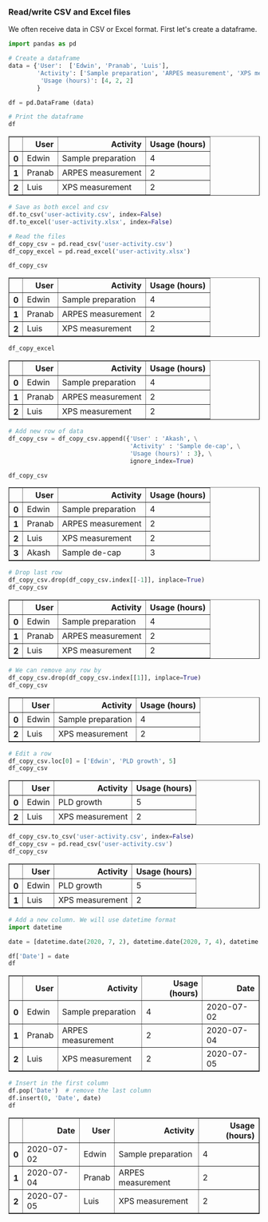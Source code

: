 ### Read/write CSV and Excel files

We often receive data in CSV or Excel format. First let's create a dataframe. 
```python
import pandas as pd

# Create a dataframe
data = {'User':  ['Edwin', 'Pranab', 'Luis'],
        'Activity': ['Sample preparation', 'ARPES measurement', 'XPS measurement'],
         'Usage (hours)': [4, 2, 2]
        }

df = pd.DataFrame (data)
```


```python
# Print the dataframe
df
```




<div>
<style scoped>
    .dataframe tbody tr th:only-of-type {
        vertical-align: middle;
    }

    .dataframe tbody tr th {
        vertical-align: top;
    }

    .dataframe thead th {
        text-align: right;
    }
</style>
<table border="1" class="dataframe">
  <thead>
    <tr style="text-align: right;">
      <th></th>
      <th>User</th>
      <th>Activity</th>
      <th>Usage (hours)</th>
    </tr>
  </thead>
  <tbody>
    <tr>
      <th>0</th>
      <td>Edwin</td>
      <td>Sample preparation</td>
      <td>4</td>
    </tr>
    <tr>
      <th>1</th>
      <td>Pranab</td>
      <td>ARPES measurement</td>
      <td>2</td>
    </tr>
    <tr>
      <th>2</th>
      <td>Luis</td>
      <td>XPS measurement</td>
      <td>2</td>
    </tr>
  </tbody>
</table>
</div>




```python
# Save as both excel and csv 
df.to_csv('user-activity.csv', index=False)
df.to_excel('user-activity.xlsx', index=False)
```


```python
# Read the files 
df_copy_csv = pd.read_csv('user-activity.csv')
df_copy_excel = pd.read_excel('user-activity.xlsx')
```


```python
df_copy_csv
```




<div>
<style scoped>
    .dataframe tbody tr th:only-of-type {
        vertical-align: middle;
    }

    .dataframe tbody tr th {
        vertical-align: top;
    }

    .dataframe thead th {
        text-align: right;
    }
</style>
<table border="1" class="dataframe">
  <thead>
    <tr style="text-align: right;">
      <th></th>
      <th>User</th>
      <th>Activity</th>
      <th>Usage (hours)</th>
    </tr>
  </thead>
  <tbody>
    <tr>
      <th>0</th>
      <td>Edwin</td>
      <td>Sample preparation</td>
      <td>4</td>
    </tr>
    <tr>
      <th>1</th>
      <td>Pranab</td>
      <td>ARPES measurement</td>
      <td>2</td>
    </tr>
    <tr>
      <th>2</th>
      <td>Luis</td>
      <td>XPS measurement</td>
      <td>2</td>
    </tr>
  </tbody>
</table>
</div>




```python
df_copy_excel
```




<div>
<style scoped>
    .dataframe tbody tr th:only-of-type {
        vertical-align: middle;
    }

    .dataframe tbody tr th {
        vertical-align: top;
    }

    .dataframe thead th {
        text-align: right;
    }
</style>
<table border="1" class="dataframe">
  <thead>
    <tr style="text-align: right;">
      <th></th>
      <th>User</th>
      <th>Activity</th>
      <th>Usage (hours)</th>
    </tr>
  </thead>
  <tbody>
    <tr>
      <th>0</th>
      <td>Edwin</td>
      <td>Sample preparation</td>
      <td>4</td>
    </tr>
    <tr>
      <th>1</th>
      <td>Pranab</td>
      <td>ARPES measurement</td>
      <td>2</td>
    </tr>
    <tr>
      <th>2</th>
      <td>Luis</td>
      <td>XPS measurement</td>
      <td>2</td>
    </tr>
  </tbody>
</table>
</div>




```python
# Add new row of data
df_copy_csv = df_copy_csv.append({'User' : 'Akash', \
                                  'Activity' : 'Sample de-cap', \
                                  'Usage (hours)' : 3}, \
                                  ignore_index=True)
```


```python
df_copy_csv
```




<div>
<style scoped>
    .dataframe tbody tr th:only-of-type {
        vertical-align: middle;
    }

    .dataframe tbody tr th {
        vertical-align: top;
    }

    .dataframe thead th {
        text-align: right;
    }
</style>
<table border="1" class="dataframe">
  <thead>
    <tr style="text-align: right;">
      <th></th>
      <th>User</th>
      <th>Activity</th>
      <th>Usage (hours)</th>
    </tr>
  </thead>
  <tbody>
    <tr>
      <th>0</th>
      <td>Edwin</td>
      <td>Sample preparation</td>
      <td>4</td>
    </tr>
    <tr>
      <th>1</th>
      <td>Pranab</td>
      <td>ARPES measurement</td>
      <td>2</td>
    </tr>
    <tr>
      <th>2</th>
      <td>Luis</td>
      <td>XPS measurement</td>
      <td>2</td>
    </tr>
    <tr>
      <th>3</th>
      <td>Akash</td>
      <td>Sample de-cap</td>
      <td>3</td>
    </tr>
  </tbody>
</table>
</div>




```python
# Drop last row 
df_copy_csv.drop(df_copy_csv.index[[-1]], inplace=True)
df_copy_csv
```




<div>
<style scoped>
    .dataframe tbody tr th:only-of-type {
        vertical-align: middle;
    }

    .dataframe tbody tr th {
        vertical-align: top;
    }

    .dataframe thead th {
        text-align: right;
    }
</style>
<table border="1" class="dataframe">
  <thead>
    <tr style="text-align: right;">
      <th></th>
      <th>User</th>
      <th>Activity</th>
      <th>Usage (hours)</th>
    </tr>
  </thead>
  <tbody>
    <tr>
      <th>0</th>
      <td>Edwin</td>
      <td>Sample preparation</td>
      <td>4</td>
    </tr>
    <tr>
      <th>1</th>
      <td>Pranab</td>
      <td>ARPES measurement</td>
      <td>2</td>
    </tr>
    <tr>
      <th>2</th>
      <td>Luis</td>
      <td>XPS measurement</td>
      <td>2</td>
    </tr>
  </tbody>
</table>
</div>




```python
# We can remove any row by 
df_copy_csv.drop(df_copy_csv.index[[1]], inplace=True)
df_copy_csv
```




<div>
<style scoped>
    .dataframe tbody tr th:only-of-type {
        vertical-align: middle;
    }

    .dataframe tbody tr th {
        vertical-align: top;
    }

    .dataframe thead th {
        text-align: right;
    }
</style>
<table border="1" class="dataframe">
  <thead>
    <tr style="text-align: right;">
      <th></th>
      <th>User</th>
      <th>Activity</th>
      <th>Usage (hours)</th>
    </tr>
  </thead>
  <tbody>
    <tr>
      <th>0</th>
      <td>Edwin</td>
      <td>Sample preparation</td>
      <td>4</td>
    </tr>
    <tr>
      <th>2</th>
      <td>Luis</td>
      <td>XPS measurement</td>
      <td>2</td>
    </tr>
  </tbody>
</table>
</div>




```python
# Edit a row 
df_copy_csv.loc[0] = ['Edwin', 'PLD growth', 5]
df_copy_csv
```




<div>
<style scoped>
    .dataframe tbody tr th:only-of-type {
        vertical-align: middle;
    }

    .dataframe tbody tr th {
        vertical-align: top;
    }

    .dataframe thead th {
        text-align: right;
    }
</style>
<table border="1" class="dataframe">
  <thead>
    <tr style="text-align: right;">
      <th></th>
      <th>User</th>
      <th>Activity</th>
      <th>Usage (hours)</th>
    </tr>
  </thead>
  <tbody>
    <tr>
      <th>0</th>
      <td>Edwin</td>
      <td>PLD growth</td>
      <td>5</td>
    </tr>
    <tr>
      <th>2</th>
      <td>Luis</td>
      <td>XPS measurement</td>
      <td>2</td>
    </tr>
  </tbody>
</table>
</div>




```python
df_copy_csv.to_csv('user-activity.csv', index=False)
df_copy_csv = pd.read_csv('user-activity.csv')
df_copy_csv
```




<div>
<style scoped>
    .dataframe tbody tr th:only-of-type {
        vertical-align: middle;
    }

    .dataframe tbody tr th {
        vertical-align: top;
    }

    .dataframe thead th {
        text-align: right;
    }
</style>
<table border="1" class="dataframe">
  <thead>
    <tr style="text-align: right;">
      <th></th>
      <th>User</th>
      <th>Activity</th>
      <th>Usage (hours)</th>
    </tr>
  </thead>
  <tbody>
    <tr>
      <th>0</th>
      <td>Edwin</td>
      <td>PLD growth</td>
      <td>5</td>
    </tr>
    <tr>
      <th>1</th>
      <td>Luis</td>
      <td>XPS measurement</td>
      <td>2</td>
    </tr>
  </tbody>
</table>
</div>




```python
# Add a new column. We will use datetime format
import datetime
```


```python
date = [datetime.date(2020, 7, 2), datetime.date(2020, 7, 4), datetime.date(2020, 7, 5)]
```


```python
df['Date'] = date
df
```




<div>
<style scoped>
    .dataframe tbody tr th:only-of-type {
        vertical-align: middle;
    }

    .dataframe tbody tr th {
        vertical-align: top;
    }

    .dataframe thead th {
        text-align: right;
    }
</style>
<table border="1" class="dataframe">
  <thead>
    <tr style="text-align: right;">
      <th></th>
      <th>User</th>
      <th>Activity</th>
      <th>Usage (hours)</th>
      <th>Date</th>
    </tr>
  </thead>
  <tbody>
    <tr>
      <th>0</th>
      <td>Edwin</td>
      <td>Sample preparation</td>
      <td>4</td>
      <td>2020-07-02</td>
    </tr>
    <tr>
      <th>1</th>
      <td>Pranab</td>
      <td>ARPES measurement</td>
      <td>2</td>
      <td>2020-07-04</td>
    </tr>
    <tr>
      <th>2</th>
      <td>Luis</td>
      <td>XPS measurement</td>
      <td>2</td>
      <td>2020-07-05</td>
    </tr>
  </tbody>
</table>
</div>




```python
# Insert in the first column 
df.pop('Date')  # remove the last column 
df.insert(0, 'Date', date)
df
```




<div>
<style scoped>
    .dataframe tbody tr th:only-of-type {
        vertical-align: middle;
    }

    .dataframe tbody tr th {
        vertical-align: top;
    }

    .dataframe thead th {
        text-align: right;
    }
</style>
<table border="1" class="dataframe">
  <thead>
    <tr style="text-align: right;">
      <th></th>
      <th>Date</th>
      <th>User</th>
      <th>Activity</th>
      <th>Usage (hours)</th>
    </tr>
  </thead>
  <tbody>
    <tr>
      <th>0</th>
      <td>2020-07-02</td>
      <td>Edwin</td>
      <td>Sample preparation</td>
      <td>4</td>
    </tr>
    <tr>
      <th>1</th>
      <td>2020-07-04</td>
      <td>Pranab</td>
      <td>ARPES measurement</td>
      <td>2</td>
    </tr>
    <tr>
      <th>2</th>
      <td>2020-07-05</td>
      <td>Luis</td>
      <td>XPS measurement</td>
      <td>2</td>
    </tr>
  </tbody>
</table>
</div>
